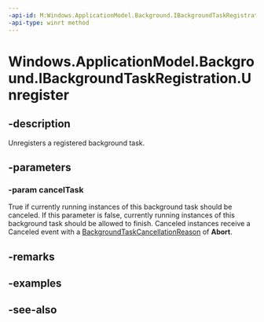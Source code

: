 ```yaml
---
-api-id: M:Windows.ApplicationModel.Background.IBackgroundTaskRegistration.Unregister(System.Boolean)
-api-type: winrt method
---
```


<!-- Method syntax
public void Unregister(System.Boolean cancelTask)
-->

# Windows.ApplicationModel.Background.IBackgroundTaskRegistration.Unregister

## -description
<!--{annotation author="carolbuc" time="8/4/2011 4:11:46 PM"}What happens if you call Unregister more than once?-->
Unregisters a registered background task.

## -parameters
### -param cancelTask
True if currently running instances of this background task should be canceled. If this parameter is false, currently running instances of this background task should be allowed to finish. Canceled instances receive a Canceled event with a [BackgroundTaskCancellationReason](backgroundtaskcancellationreason.md) of **Abort**.

## -remarks

## -examples

## -see-also
